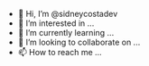 - 👋 Hi, I’m @sidneycostadev
- 👀 I’m interested in ...
- 🌱 I’m currently learning ...
- 💞️ I’m looking to collaborate on ...
- 📫 How to reach me ...

<!---
sidneycostadev/sidneycostadev is a ✨ special ✨ repository because its `README.md` (this file) appears on your GitHub profile.
You can click the Preview link to take a look at your changes.
--->

